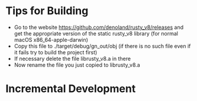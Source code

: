 # Tips for Building
- Go to the website https://github.com/denoland/rusty_v8/releases and get the appropriate version of the static rusty_v8 library (for normal macOS x86_64-apple-darwin)
- Copy this file to ./target/debug/gn_out/obj (if there is no such file even if it fails try to build the project first)
- If necessary delete the file librusty_v8.a in there
- Now rename the file you just copied to librusty_v8.a

# Incremental Development
